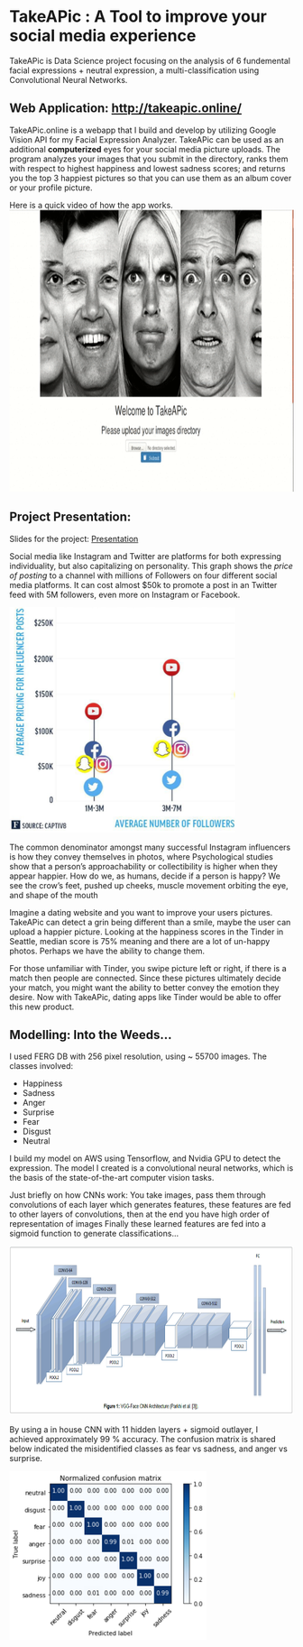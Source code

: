 # TakeAPic : A Tool to improve your social media experience
TakeAPic is Data Science project focusing on the analysis of 6 fundemental facial expressions + neutral expression, a multi-classification using Convolutional Neural Networks. 

## Web Application: http://takeapic.online/

TakeAPic.online is a webapp that I build and develop by utilizing Google Vision API for my Facial Expression Analyzer. 
TakeAPic can be used as an additional **computerized** eyes for your social media picture uploads. 
The program analyzes your images that you submit in the directory, ranks them with respect to highest happiness and lowest sadness scores; and returns you the top 3 happiest pictures so that you can use them as an album cover or your profile picture. 

Here is a quick video of how the app works. 
<img alt="App_Video" src="./TakeAPic/static/img/takeapic01302018 (1).gif" height="500" width="1000" />

## Project Presentation:
Slides for the project:
<a href="https://docs.google.com/presentation/d/e/2PACX-1vSYFRupRBmiBZh3q1zJs5VcbirzJ66oHGLc7fG9kCgjYGJF6SGTEoOlktySnfqu0rnE-rO1yz1elA_2/pub?start=true&loop=false&delayms=15000"> Presentation </a>

Social media like Instagram and Twitter are platforms for both expressing individuality, but also capitalizing on personality. 
This graph shows the *price of posting* to a channel with millions of Followers on four different social media platforms. It can cost almost $50k to promote a post in an Twitter feed with 5M followers, even more on Instagram or Facebook.

<img alt="InstagramInfluencers" src="./TakeAPic/static/img/InstagramInfluencers.png" height="400" width="400" />

The common denominator amongst many successful Instagram influencers is how they convey themselves in photos, where
Psychological studies show that a person’s approachability or collectibility is higher when they appear happier.
How do we, as humans, decide if a person is happy? We see the crow’s feet, pushed up cheeks, muscle movement orbiting the eye, and shape of the mouth

Imagine a dating website and you want to improve your users pictures. TakeAPic can detect a grin being different than a smile, maybe the user can upload a happier picture. Looking at the happiness scores in the Tinder in Seattle, median score is 75% meaning and there are a lot of un-happy photos. Perhaps we have the ability to change them. 

For those unfamiliar with Tinder, you swipe picture left or right, if there is a match then people are connected. Since these pictures ultimately decide your match, you might want the ability to better convey the emotion they desire. Now with TakeAPic, dating apps like Tinder would be able to offer this new product.

## Modelling: Into the Weeds...
I used FERG DB with 256 pixel resolution, using ~ 55700 images. The classes involved:
  * Happiness
  * Sadness
  * Anger
  * Surprise
  * Fear
  * Disgust
  * Neutral
  
I build my model on AWS using Tensorflow, and Nvidia GPU to detect the expression. 
The model I created is a convolutional neural networks, which is the basis of the state-of-the-art computer vision tasks.

Just briefly on how CNNs work:
You take images, pass them through convolutions of each layer which generates features, these features are fed to other layers of convolutions, then at the end you have high order of representation of images
Finally these learned features are fed into a sigmoid function to generate classifications...

<img alt="CNN" src="./TakeAPic/static/img/CNN.png" height="300" width="700" />

By using a in house CNN with 11 hidden layers + sigmoid outlayer, I achieved approximately 99 % accuracy. The confusion matrix is shared below indicated the misidentified classes as fear vs sadness, and anger vs surprise. 

<img alt="MultiClassification_ConfusionMatrix_for_FERG_DB_256" src="./TakeAPic/MultiClassification_ConfusionMatrix_for_FERG_DB_256.png" height="300" width="350" />






